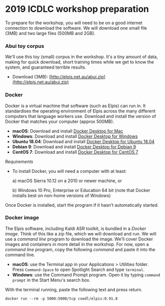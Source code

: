 # 2019 ICDLC workshop preparation

To prepare for the workshop, you will need to be on a good internet connection to download the software. We will download one small file (3MB) and two large files (500MB and 2GB).


### Abui toy corpus

We'll use this toy (small) corpus in the workshop. It's a tiny amount of data, making for quick download, short training times while we get to know the system, and guaranteed terrible results.

- Download (3MB): [http://elpis.net.au/abui.zip](http://elpis.net.au/abui.zip)

### Docker

Docker is a virtual machine that software (such as Elpis) can run in. It standardises the operating environment of Elpis across the many different computers that language workers use. Download and install the version of Docker that matches your computer (approx 500MB).

- **macOS**: Download and install [Docker Desktop for Mac](https://hub.docker.com/editions/community/docker-ce-desktop-mac#installation)
- **Windows**: Download and install [Docker Desktop for Windows](https://hub.docker.com/editions/community/docker-ce-desktop-windows#docker-desktop-for-windows)
- **Ubuntu 18.04**: Download and install [Docker Desktop for Ubuntu 18.04](https://www.digitalocean.com/community/tutorials/how-to-install-and-use-docker-on-ubuntu-18-04)
- **Debian 9**: Download and install [Docker Desktop for Debian 9](https://www.digitalocean.com/community/tutorials/how-to-install-and-use-docker-on-debian-9)
- **CentOS 7**: Download and install [Docker Desktop for CentOS 7](https://www.digitalocean.com/community/tutorials/how-to-install-and-use-docker-on-centos-7)

*Requirements*

* To install Docker, you will need a computer with at least:

	a) macOS Sierra 10.12 on a 2010 or newer machine, or

	b) Windows 10 Pro, Enterprise or Education 64 bit (note that Docker installs best on non-home versions of Windows)


Once Docker is installed, start the program if it hasn't automatically started.



### Docker image

The Elpis software, including Kaldi ASR toolkit, is bundled in a *Docker image*. Think of this like a zip file, which we will download and run. We will use a *command line* program to download the image. We'll cover Docker images and containers in more detail in the workshop. For now, open a *command line* program, copy the following *command* and paste it into the command line. 

- **macOS**: use the Terminal app in your Applications > Utilities folder. Press `Command-Space` to open Spotlight Search and type `terminal`.
- **Windows**: use the Command Prompt program. Open it by typing `command prompt` in the Start Menu's search box.

With the terminal running, paste the following text and press return.

```
docker run --rm -p 5000:5000/tcp coedl/elpis:0.91.8
```
